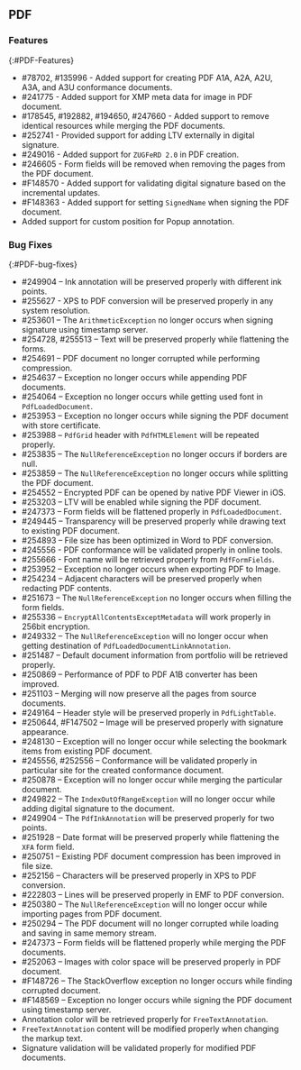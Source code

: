 ## PDF

### Features
{:#PDF-Features}

* \#78702, \#135996 - Added support for creating PDF A1A, A2A, A2U, A3A, and A3U conformance documents. 
* \#241775 - Added support for XMP meta data for image in PDF document.
* \#178545, \#192882, \#194650, \#247660 - Added support to remove identical resources while merging the PDF documents.
* \#252741 - Provided support for adding LTV externally in digital signature. 
* \#249016 - Added support for `ZUGFeRD 2.0` in PDF creation. 
* \#246605 - Form fields will be removed when removing the pages from the PDF document. 
* \#F148570 - Added support for validating digital signature based on the incremental updates.  
* \#F148363 - Added support for setting `SignedName` when signing the PDF document. 
* Added support for custom position for Popup annotation. 

### Bug Fixes
{:#PDF-bug-fixes}

* \#249904 – Ink annotation will be preserved properly with different ink points. 
* \#255627 - XPS to PDF conversion will be preserved properly in any system resolution.
* \#253601 – The `ArithmeticException` no longer occurs when signing signature using timestamp server. 
* \#254728, \#255513 – Text will be preserved properly while flattening the forms.
* \#254691 – PDF document no longer corrupted while performing compression. 
* \#254637 – Exception no longer occurs while appending PDF documents. 
* \#254064 – Exception no longer occurs while getting used font in `PdfLoadedDocument`. 
* \#253953 – Exception no longer occurs while signing the PDF document with store certificate. 
* \#253988 – `PdfGrid` header with `PdfHTMLElement` will be repeated properly. 
* \#253835 – The `NullReferenceException` no longer occurs if borders are null. 
* \#253859 – The `NullReferenceException` no longer occurs while splitting the PDF document. 
* \#254552 – Encrypted PDF can be opened by native PDF Viewer in iOS. 
* \#253203 – LTV will be enabled while signing the PDF document. 
* \#247373 – Form fields will be flattened properly in `PdfLoadedDocument`.
* \#249445 – Transparency will be preserved properly while drawing text to existing PDF document. 
* \#254893 – File size has been optimized in Word to PDF conversion. 
* \#245556 - PDF conformance will be validated properly in online tools. 
* \#255666 - Font name will be retrieved properly from `PdfFormFields`.
* \#253952 – Exception no longer occurs when exporting PDF to Image. 
* \#254234 – Adjacent characters will be preserved properly when redacting PDF contents. 
* \#251673 – The `NullReferenceException` no longer occurs when filling the form fields. 
* \#255336 – `EncryptAllContentsExceptMetadata` will work properly in 256bit encryption. 
* \#249332 – The `NullReferenceException` will no longer occur when getting destination of `PdfLoadedDocumentLinkAnnotation`. 
* \#251487 – Default document information from portfolio will be retrieved properly. 
* \#250869 – Performance of PDF to PDF A1B converter has been improved. 
* \#251103 – Merging will now preserve all the pages from source documents.
* \#249164 – Header style will be preserved properly in `PdfLightTable`. 
* \#250644, \#F147502 – Image will be preserved properly with signature appearance. 
* \#248130 – Exception will no longer occur while selecting the bookmark items from existing PDF document. 
* \#245556, \#252556 – Conformance will be validated properly in particular site for the created conformance document. 
* \#250878 – Exception will no longer occur while merging the particular document. 
* \#249822 – The `IndexOutOfRangeException` will no longer occur while adding digital signature to the document. 
* \#249904 – The `PdfInkAnnotation` will be preserved properly for two points. 
* \#251928 – Date format will be preserved properly while flattening the `XFA` form field. 
* \#250751 – Existing PDF document compression has been improved in file size. 
* \#252156 – Characters will be preserved properly in XPS to PDF conversion. 
* \#222803 – Lines will be preserved properly in EMF to PDF conversion.
* \#250380 – The `NullReferenceException` will no longer occur while importing pages from PDF document. 
* \#250294 – The PDF document will no longer corrupted while loading and saving in same memory stream.
* \#247373 – Form fields will be flattened properly while merging the PDF documents. 
* \#252063 – Images with color space will be preserved properly in PDF document. 
* \#F148726 – The StackOverflow exception no longer occurs while finding corrupted document. 
* \#F148569 – Exception no longer occurs while signing the PDF document using timestamp server. 
* Annotation color will be retrieved properly for `FreeTextAnnotation`.
* `FreeTextAnnotation` content will be modified properly when changing the markup text.
* Signature validation will be validated properly for modified PDF documents.
